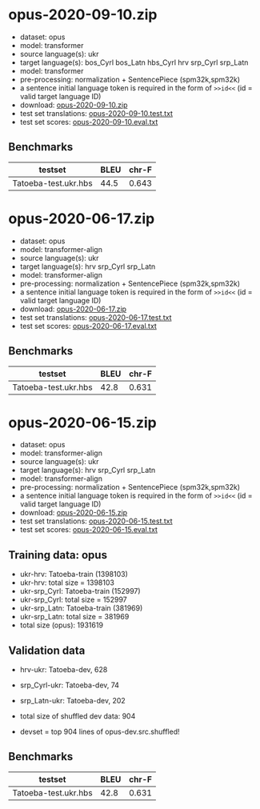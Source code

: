 # opus-2020-09-10.zip

* dataset: opus
* model: transformer
* source language(s): ukr
* target language(s): bos_Cyrl bos_Latn hbs_Cyrl hrv srp_Cyrl srp_Latn
* model: transformer
* pre-processing: normalization + SentencePiece (spm32k,spm32k)
* a sentence initial language token is required in the form of `>>id<<` (id = valid target language ID)
* download: [opus-2020-09-10.zip](https://object.pouta.csc.fi/Tatoeba-MT-models/ukr-hbs/opus-2020-09-10.zip)
* test set translations: [opus-2020-09-10.test.txt](https://object.pouta.csc.fi/Tatoeba-MT-models/ukr-hbs/opus-2020-09-10.test.txt)
* test set scores: [opus-2020-09-10.eval.txt](https://object.pouta.csc.fi/Tatoeba-MT-models/ukr-hbs/opus-2020-09-10.eval.txt)

## Benchmarks

| testset               | BLEU  | chr-F |
|-----------------------|-------|-------|
| Tatoeba-test.ukr.hbs 	| 44.5 	| 0.643 |

# opus-2020-06-17.zip

* dataset: opus
* model: transformer-align
* source language(s): ukr
* target language(s): hrv srp_Cyrl srp_Latn
* model: transformer-align
* pre-processing: normalization + SentencePiece (spm32k,spm32k)
* a sentence initial language token is required in the form of `>>id<<` (id = valid target language ID)
* download: [opus-2020-06-17.zip](https://object.pouta.csc.fi/Tatoeba-MT-models/ukr-hbs/opus-2020-06-17.zip)
* test set translations: [opus-2020-06-17.test.txt](https://object.pouta.csc.fi/Tatoeba-MT-models/ukr-hbs/opus-2020-06-17.test.txt)
* test set scores: [opus-2020-06-17.eval.txt](https://object.pouta.csc.fi/Tatoeba-MT-models/ukr-hbs/opus-2020-06-17.eval.txt)

## Benchmarks

| testset               | BLEU  | chr-F |
|-----------------------|-------|-------|
| Tatoeba-test.ukr.hbs 	| 42.8 	| 0.631 |

# opus-2020-06-15.zip

* dataset: opus
* model: transformer-align
* source language(s): ukr
* target language(s): hrv srp_Cyrl srp_Latn
* model: transformer-align
* pre-processing: normalization + SentencePiece (spm32k,spm32k)
* a sentence initial language token is required in the form of `>>id<<` (id = valid target language ID)
* download: [opus-2020-06-15.zip](https://object.pouta.csc.fi/Tatoeba-MT-models/ukr-hbs/opus-2020-06-15.zip)
* test set translations: [opus-2020-06-15.test.txt](https://object.pouta.csc.fi/Tatoeba-MT-models/ukr-hbs/opus-2020-06-15.test.txt)
* test set scores: [opus-2020-06-15.eval.txt](https://object.pouta.csc.fi/Tatoeba-MT-models/ukr-hbs/opus-2020-06-15.eval.txt)

## Training data:  opus

* ukr-hrv: Tatoeba-train (1398103) 
* ukr-hrv: total size = 1398103
* ukr-srp_Cyrl: Tatoeba-train (152997) 
* ukr-srp_Cyrl: total size = 152997
* ukr-srp_Latn: Tatoeba-train (381969) 
* ukr-srp_Latn: total size = 381969
* total size (opus): 1931619


## Validation data

* hrv-ukr: Tatoeba-dev, 628
* srp_Cyrl-ukr: Tatoeba-dev, 74
* srp_Latn-ukr: Tatoeba-dev, 202
* total size of shuffled dev data: 904

* devset = top 904  lines of opus-dev.src.shuffled!

## Benchmarks

| testset               | BLEU  | chr-F |
|-----------------------|-------|-------|
| Tatoeba-test.ukr.hbs 	| 42.8 	| 0.631 |

